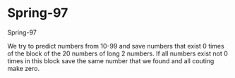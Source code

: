 # Spring-97
Spring-97

We try to predict numbers from 10-99 and save numbers that exist 0 times of the block of the 20 numbers of long 2 numbers. If all numbers exist not 0 times in this block save the same number that we found and all couting make zero.
